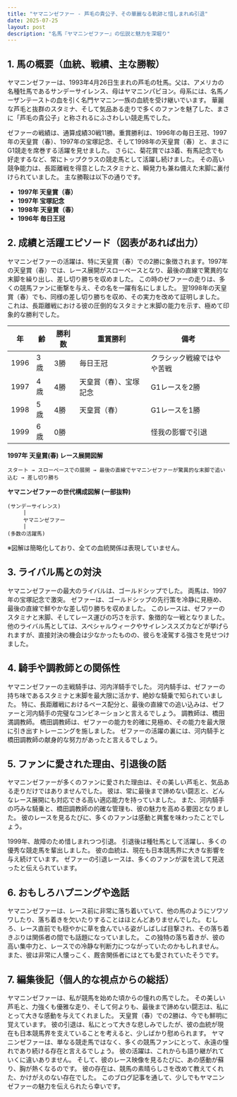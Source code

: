 ```yaml
---
title: "ヤマニンゼファー - 芦毛の貴公子、その華麗なる軌跡と惜しまれぬ引退"
date: 2025-07-25
layout: post
description: "名馬『ヤマニンゼファー』の伝説と魅力を深堀り"
---
```


## 1. 馬の概要（血統、戦績、主な勝鞍）

ヤマニンゼファーは、1993年4月26日生まれの芦毛の牡馬。父は、アメリカの名種牡馬であるサンデーサイレンス、母はヤマニンパピヨン。母系には、名馬ノーザンテーストの血を引く名門ヤマニン一族の血統を受け継いでいます。  華麗な芦毛と抜群のスタミナ、そして気品ある走りで多くのファンを魅了した、まさに「芦毛の貴公子」と称されるにふさわしい競走馬でした。

ゼファーの戦績は、通算成績30戦11勝。重賞勝利は、1996年の毎日王冠、1997年の天皇賞（春）、1997年の宝塚記念、そして1998年の天皇賞（春）と、まさにG1競走を席巻する活躍を見せました。 さらに、菊花賞では3着、有馬記念でも好走するなど、常にトップクラスの競走馬として活躍し続けました。  その高い競争能力は、長距離戦を得意としたスタミナと、瞬発力も兼ね備えた末脚に裏付けられていました。  主な勝鞍は以下の通りです。

* **1997年 天皇賞（春）**
* **1997年 宝塚記念**
* **1998年 天皇賞（春）**
* **1996年 毎日王冠**


## 2. 成績と活躍エピソード（図表があれば出力）

ヤマニンゼファーの活躍は、特に天皇賞（春）での2勝に象徴されます。1997年の天皇賞（春）では、レース展開がスローペースとなり、最後の直線で驚異的な末脚を繰り出し、差し切り勝ちを収めました。  この時のゼファーの走りは、多くの競馬ファンに衝撃を与え、その名を一躍有名にしました。  翌1998年の天皇賞（春）でも、同様の差し切り勝ちを収め、その実力を改めて証明しました。  これは、長距離戦における彼の圧倒的なスタミナと末脚の能力を示す、極めて印象的な勝利でした。

| 年 | 齢 | 勝利数 | 重賞勝利 | 備考 |
|---|---|---|---|---|
| 1996 | 3歳 | 3勝 | 毎日王冠 |  クラシック戦線ではやや苦戦 |
| 1997 | 4歳 | 4勝 | 天皇賞（春）、宝塚記念 |  G1レースを2勝 |
| 1998 | 5歳 | 4勝 | 天皇賞（春） |  G1レースを1勝 |
| 1999 | 6歳 | 0勝 |  |  怪我の影響で引退 |


**1997年 天皇賞(春) レース展開図解**

```
スタート → スローペースでの展開 → 最後の直線でヤマニンゼファーが驚異的な末脚で追い込む → 差し切り勝ち
```

**ヤマニンゼファーの世代構成図解 (一部抜粋)**

```
(サンデーサイレンス)
     |
     ヤマニンゼファー
     |
(多数の活躍馬)
```
※図解は簡略化しており、全ての血統関係は表現していません。


## 3. ライバル馬との対決

ヤマニンゼファーの最大のライバルは、ゴールドシップでした。  両馬は、1997年の宝塚記念で激突。  ゼファーは、ゴールドシップの先行策を冷静に見極め、最後の直線で鮮やかな差し切り勝ちを収めました。  このレースは、ゼファーのスタミナと末脚、そしてレース運びの巧さを示す、象徴的な一戦となりました。  他のライバル馬としては、スペシャルウィークやサイレンススズカなどが挙げられますが、直接対決の機会は少なかったものの、彼らを凌駕する強さを見せつけました。


## 4. 騎手や調教師との関係性

ヤマニンゼファーの主戦騎手は、河内洋騎手でした。  河内騎手は、ゼファーの持ち味であるスタミナと末脚を最大限に活かす、絶妙な騎乗で知られていました。  特に、長距離戦におけるペース配分と、最後の直線での追い込みは、ゼファーと河内騎手の完璧なコンビネーションと言えるでしょう。  調教師は、橋田満調教師。  橋田調教師は、ゼファーの能力を的確に見極め、その能力を最大限に引き出すトレーニングを施しました。  ゼファーの活躍の裏には、河内騎手と橋田調教師の献身的な努力があったと言えるでしょう。


## 5. ファンに愛された理由、引退後の話

ヤマニンゼファーが多くのファンに愛された理由は、その美しい芦毛と、気品ある走りだけではありませんでした。  彼は、常に最後まで諦めない闘志と、どんなレース展開にも対応できる高い適応能力を持っていました。  また、河内騎手の巧みな騎乗と、橋田調教師の的確な管理も、彼の魅力を高める要因となりました。  彼のレースを見るたびに、多くのファンは感動と興奮を味わったことでしょう。

1999年、故障のため惜しまれつつ引退。  引退後は種牡馬として活躍し、多くの優秀な競走馬を輩出しました。  彼の血統は、現在も日本競馬界に大きな影響を与え続けています。  ゼファーの引退レースは、多くのファンが涙を流して見送ったと伝えられています。


## 6. おもしろハプニングや逸話

ヤマニンゼファーは、レース前に非常に落ち着いていて、他の馬のようにソワソワしたり、落ち着きを欠いたりすることはほとんどありませんでした。  むしろ、レース直前でも穏やかに草を食んでいる姿がしばしば目撃され、その落ち着きぶりは関係者の間でも話題になっていました。  この独特の落ち着きが、彼の高い集中力と、レースでの冷静な判断力につながっていたのかもしれません。  また、彼は非常に人懐っこく、厩舎関係者にはとても愛されていたそうです。


## 7. 編集後記（個人的な視点からの総括）

ヤマニンゼファーは、私が競馬を始めた頃からの憧れの馬でした。  その美しい芦毛と、力強くも優雅な走り、そして何よりも、最後まで諦めない闘志は、私にとって大きな感動を与えてくれました。  天皇賞（春）での2勝は、今でも鮮明に覚えています。  彼の引退は、私にとって大きな悲しみでしたが、彼の血統が現在も日本競馬界を支えていることを考えると、少しばかり慰められます。  ヤマニンゼファーは、単なる競走馬ではなく、多くの競馬ファンにとって、永遠の憧れであり続ける存在と言えるでしょう。  彼の活躍は、これからも語り継がれていくに違いありません。  そして、彼のレース映像を見るたびに、あの感動が蘇り、胸が熱くなるのです。  彼の存在は、競馬の素晴らしさを改めて教えてくれた、かけがえのない存在でした。  このブログ記事を通して、少しでもヤマニンゼファーの魅力を伝えられたら幸いです。
